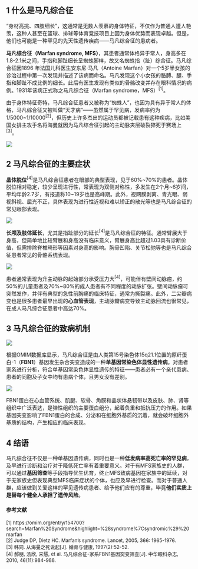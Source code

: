 ## 1 什么是马凡综合征
“身材高挑、四肢细长”，这通常是无数人羡慕的身体特征，不仅作为普通人遭人艳羡，这种人甚至在篮球、排球等体育竞技项目上因为身体优势而表现卓越。但是，他们也可能是一种罕见的先天性遗传疾病——马凡综合征的患病者。

**马凡综合征（Marfan syndrome, MFS）**，其患者通常体格异于常人，身高多在1.8-2.1米之间，手指和脚趾细长呈蜘蛛脚样，故又名蜘蛛指（趾）综合征。马凡综合征因1896 年法国儿科医生安东尼·马凡（Antoine Marfan）对一个5岁半女孩的诊治过程中第一次发现并描述了该病而命名。马凡发现这个小女孩的胳膊、腿、手指和脚趾不成比例的细长。此后有医生发现有类似的骨骼改变并存在眼科情况的病例。1931年该病正式称之马凡综合征（Marfan syndrome，MFS）<sup>[1]</sup>。

由于身体特征奇特，马凡综合征患者又被称为“蜘蛛人”，也因为具有异于常人的体格，马凡综合征又被叫做“天才病”——虽然属于罕见病，发病率约为1/5000~1/10000<sup>[2]</sup>，但历史上许多杰出的运动员都被记载患有这种疾病，比如美国女排主攻手名将海曼就因为马凡综合征引起的主动脉夹层破裂猝死于赛场上<sup>[3]</sup>。

![](https://imgkr.cn-bj.ufileos.com/19eb6586-5330-45fa-9f18-88e389b36cfe.png)

## 2 马凡综合征的主要症状
**晶体脱位**<sup>[4]</sup>是马凡综合征患者在眼部的典型表现，见于60%~70%的患者。晶体脱位相对稳定，较少呈现进行性，常表现为双侧对称性，多发生在2个月~6岁间，平均年龄2.7岁，有报道称10~19岁也是高峰期。此外，视网膜剥离、青光眼、弱视斜视、屈光不正，具体表现为进行性近视和难以矫正的散光等也是马凡综合征的常见眼部表现。

![](https://imgkr.cn-bj.ufileos.com/f8757bd8-037a-40e3-9659-42933492e25a.png)

**长颅及肢体延长**，尤其是指趾部分的延长<sup>[4]</sup>是马凡综合征的特征。通常臂展大于身高，但简单地比较臂展和身高没有临床意义，臂展身高比超过1.03具有诊断价值，但需排除脊椎畸形等因素对身高的影响。胸骨凹陷、关节松弛等也是马凡综合征患者常见的骨骼系统表现。

![](https://imgkr.cn-bj.ufileos.com/074f428d-51e7-46f0-8d78-93cb2b0ee889.png)

患者通常表现为升主动脉的起始部分承受压力大<sup>[4]</sup>，可能伴有壁间动脉瘤，约50%的儿童患者及70%~80%的成人患者有不同程度的动脉扩张。壁间动脉瘤可突然发作，并伴有典型的急性前胸痛的临床特征，通常为撕裂痛。此外，二尖瓣病变也是很多患者最早出现的**心血管表现**，主动脉瓣病变导致主动脉回流也很常见，在成人马凡综合征患者中高达70%。

## 3 马凡综合征的致病机制

![](https://imgkr.cn-bj.ufileos.com/6b74fa7e-159d-4f2b-8c5f-d4b1def0189c.png)

根据OMIM数据库显示，马凡综合征是由人类第15号染色体15q21.1位置的原纤蛋白-1（**FBN1**）基因发生杂合突变造成的一种**单基因常染色体显性遗传病**。对患者家系进行分析，符合单基因常染色体显性遗传的特征——患者必有一个亲代患病、患者的同胞及子女中均有患病个体，且男女没有差别。

![](https://imgkr.cn-bj.ufileos.com/c91e4aa0-c734-42f2-bd6f-9ba557e4ebf3.png)

FBN1蛋白在心血管系统、肌腱、软骨、角膜和晶状体悬韧带以及皮肤、肺、肾等组织中广泛表达，是弹性组织的主要蛋白组分，起着负重和抵抗压力的作用。如果基因突变影响了FBN1蛋白的合成、分泌和在细胞外基质的沉着，就会破坏细胞外基质的结构，产生相应的临床表现。

## 4 结语
马凡综合征不仅是一种单基因遗传病，同时也是一种**低发病率高死亡率的罕见病**，及早进行诊断和治疗对于降低死亡率有着重要意义。对于有MFS家族史的人群，可以通过**基因筛查**等手段指导优生优育，终止MFS致病基因在家族中的延续，对于无家族史但表现典型MFS临床症状的个体，也应及早进行检查。而对于普通人群，应该做到关爱这样的罕见遗传病患者、给予他们应有的尊重，毕竟**他们实质上是替每个健全人承担了遗传风险**。

#### 参考文献
<font size=2>
[1] https://omim.org/entry/154700?search=Marfan%20Syndrome&highlight=%28syndrome%7Csyndromic%29%20marfan<br>
[2] Judge DP, Dietz HC. Marfan’s syndrome. Lancet, 2005, 366: 1965-1976.<br>
[3] 韩同. 从海曼之死说起[J]. 婚育与健康, 1997(2):52-52.<br>
[4] 郝朋, 汤欣, 宋慧, et al. 马凡综合征-家系FBN1基因突变筛查[J]. 中华眼科杂志, 2010, 46(11):984-988.
</font>